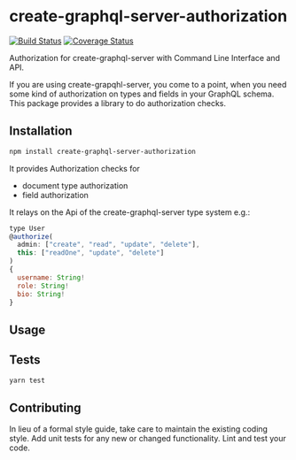 # create-graphql-server-authorization

[![Build Status](https://travis-ci.org/tobkle/create-graphql-server-authorization.svg?branch=master)](https://travis-ci.org/tobkle/create-graphql-server-authorization) [![Coverage Status](https://coveralls.io/repos/github/tobkle/create-graphql-server-authorization/badge.svg?branch=master)](https://coveralls.io/github/tobkle/create-graphql-server-authorization?branch=master)

Authorization for create-graphql-server with Command Line Interface and API.

If you are using create-grapqhl-server, you come to a point, when you need some kind of authorization on types and fields in your GraphQL schema. This package provides a library to do authorization checks.

## Installation
```bash
npm install create-graphql-server-authorization
```

It provides Authorization checks for
* document type authorization
* field authorization

It relays on the Api of the create-graphql-server type system e.g.:
```javascript
type User
@authorize(
  admin: ["create", "read", "update", "delete"],
  this: ["readOne", "update", "delete"]
)
{
  username: String!
  role: String! 
  bio: String!
}
```

## Usage


## Tests
```bash
yarn test
```

## Contributing
In lieu of a formal style guide, take care to maintain the existing coding style. Add unit tests for any new or changed functionality. Lint and test your code.

